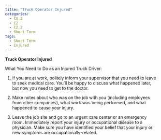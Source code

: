 ```yaml
---
title: "Truck Operator Injured"
categories:
  - CX.2
  - C2
  - C2.2
  - Short Term
tags:
  - Short Term
  - Injured
---
```


**Truck Operator Injured**

What You Need to Do as an Injured Truck Driver:

1. If you are at work, politely inform your supervisor that you need to leave to seek medical care. You’ll be happy to discuss what happened later, but now you need to get to the doctor.

2. Make notes about who was on the job with you (including employees from other companies), what work was being performed, and what happened to cause your injury.

3.	Leave the job site and go to an urgent care center or an emergency room. Immediately report your injury or occupational disease to a physician.  Make sure you have identified your belief that your injury or new symptoms are occupationally-related.
